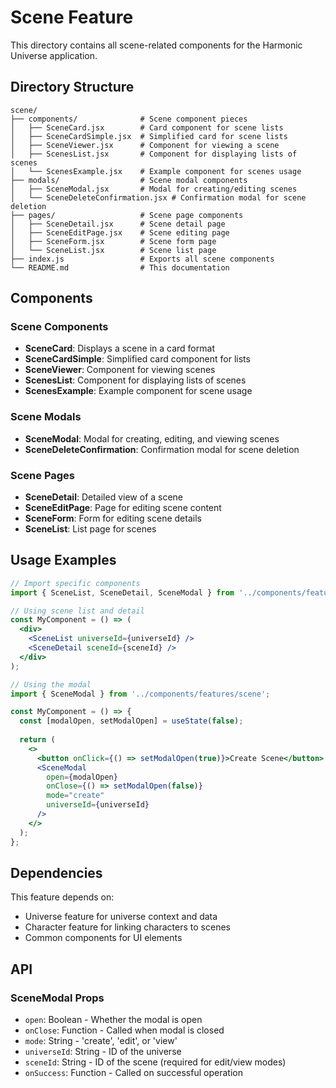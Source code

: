 # Scene Feature

This directory contains all scene-related components for the Harmonic Universe application.

## Directory Structure

```
scene/
├── components/              # Scene component pieces
│   ├── SceneCard.jsx        # Card component for scene lists
│   ├── SceneCardSimple.jsx  # Simplified card for scene lists
│   ├── SceneViewer.jsx      # Component for viewing a scene
│   ├── ScenesList.jsx       # Component for displaying lists of scenes
│   └── ScenesExample.jsx    # Example component for scenes usage
├── modals/                  # Scene modal components
│   ├── SceneModal.jsx       # Modal for creating/editing scenes
│   └── SceneDeleteConfirmation.jsx # Confirmation modal for scene deletion
├── pages/                   # Scene page components
│   ├── SceneDetail.jsx      # Scene detail page
│   ├── SceneEditPage.jsx    # Scene editing page
│   ├── SceneForm.jsx        # Scene form page
│   └── SceneList.jsx        # Scene list page 
├── index.js                 # Exports all scene components
└── README.md                # This documentation
```

## Components

### Scene Components

- **SceneCard**: Displays a scene in a card format
- **SceneCardSimple**: Simplified card component for lists
- **SceneViewer**: Component for viewing scenes
- **ScenesList**: Component for displaying lists of scenes
- **ScenesExample**: Example component for scene usage

### Scene Modals

- **SceneModal**: Modal for creating, editing, and viewing scenes
- **SceneDeleteConfirmation**: Confirmation modal for scene deletion

### Scene Pages

- **SceneDetail**: Detailed view of a scene
- **SceneEditPage**: Page for editing scene content 
- **SceneForm**: Form for editing scene details
- **SceneList**: List page for scenes

## Usage Examples

```jsx
// Import specific components
import { SceneList, SceneDetail, SceneModal } from '../components/features/scene';

// Using scene list and detail
const MyComponent = () => (
  <div>
    <SceneList universeId={universeId} />
    <SceneDetail sceneId={sceneId} />
  </div>
);

// Using the modal
import { SceneModal } from '../components/features/scene';

const MyComponent = () => {
  const [modalOpen, setModalOpen] = useState(false);
  
  return (
    <>
      <button onClick={() => setModalOpen(true)}>Create Scene</button>
      <SceneModal 
        open={modalOpen}
        onClose={() => setModalOpen(false)}
        mode="create"
        universeId={universeId}
      />
    </>
  );
};
```

## Dependencies

This feature depends on:
- Universe feature for universe context and data
- Character feature for linking characters to scenes
- Common components for UI elements

## API

### SceneModal Props
- `open`: Boolean - Whether the modal is open
- `onClose`: Function - Called when modal is closed
- `mode`: String - 'create', 'edit', or 'view'
- `universeId`: String - ID of the universe
- `sceneId`: String - ID of the scene (required for edit/view modes)
- `onSuccess`: Function - Called on successful operation
